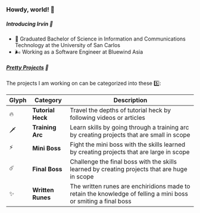 ### Howdy, world! 🤠


##### Introducing Irvin 🫧

- 📜 Graduated Bachelor of Science in Information and Communications Technology at the University of San Carlos
- 🌬️ Working as a Software Engineer at Bluewind Asia


##### [Pretty Projects](dorky-directory.md) 💫

The projects I am working on can be categorized into these 5️⃣:

Glyph | Category | Description
-|-|-
🔥|**Tutorial Heck**|Travel the depths of tutorial heck by following videos or articles
🗡️|**Training Arc**|Learn skills by going through a training arc by creating projects that are small in scope
⚡|**Mini Boss**|Fight the mini boss with the skills learned by creating projects that are large in scope
☄️|**Final Boss**|Challenge the final boss with the skills learned by creating projects that are huge in scope
✨|**Written Runes**|The written runes are enchiridions made to retain the knowledge of felling a mini boss or smiting a final boss
